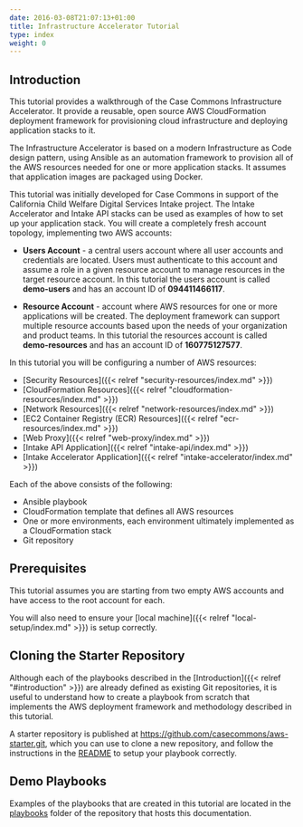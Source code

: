 ```yaml
---
date: 2016-03-08T21:07:13+01:00
title: Infrastructure Accelerator Tutorial
type: index
weight: 0
---
```


## Introduction

This tutorial provides a walkthrough of the Case Commons Infrastructure
Accelerator.   It provide a reusable, open source AWS CloudFormation deployment
framework for provisioning cloud infrastructure and deploying application stacks
to it.

The Infrastructure Accelerator is based on a modern Infrastructure as Code
design pattern, using Ansible as an automation framework to provision all of the
AWS resources needed for one or more application stacks.    It assumes that
application images are packaged using Docker.

This tutorial was initially developed for Case Commons in support of the
California Child Welfare Digital Services Intake project.   The  Intake
Accelerator and Intake API stacks can be used as examples of how to set up your
application stack.
You will create a completely fresh account topology, implementing two AWS accounts:

- **Users Account** - a central users account where all user accounts and credentials are located.  Users must authenticate to this account and assume a role in a given resource account to manage resources in the target resource account.  In this tutorial the users account is called **demo-users** and has an account ID of **094411466117**.

- **Resource Account** - account where AWS resources for one or more applications will be created.  The deployment framework can support multiple resource accounts based upon the needs of your organization and product teams.  In this tutorial the resources account is called **demo-resources** and has an account ID of **160775127577**.

In this tutorial you will be configuring a number of AWS resources:

- [Security Resources]({{< relref "security-resources/index.md" >}})
- [CloudFormation Resources]({{< relref "cloudformation-resources/index.md" >}})
- [Network Resources]({{< relref "network-resources/index.md" >}})
- [EC2 Container Registry (ECR) Resources]({{< relref "ecr-resources/index.md" >}})
- [Web Proxy]({{< relref "web-proxy/index.md" >}})
- [Intake API Application]({{< relref "intake-api/index.md" >}})
- [Intake Accelerator Application]({{< relref "intake-accelerator/index.md" >}})

Each of the above consists of the following:

- Ansible playbook
- CloudFormation template that defines all AWS resources
- One or more environments, each environment ultimately implemented as a CloudFormation stack
- Git repository

## Prerequisites

This tutorial assumes you are starting from two empty AWS accounts and have access to the root account for each.

You will also need to ensure your [local machine]({{< relref "local-setup/index.md" >}}) is setup correctly.

## Cloning the Starter Repository

Although each of the playbooks described in the [Introduction]({{< relref "#introduction" >}}) are already defined as existing Git repositories, it is useful to understand how to create a playbook from scratch that implements the AWS deployment framework and methodology described in this tutorial.

A starter repository is published at https://github.com/casecommons/aws-starter.git, which you can use to clone a new repository, and follow the instructions in the [README](https://github.com/casecommons/aws-starter/README.md) to setup your playbook correctly.

## Demo Playbooks

Examples of the playbooks that are created in this tutorial are located in the [playbooks](https://github.com/casecommons/aws-docs/tree/master/playbooks) folder of the repository that hosts this documentation.
